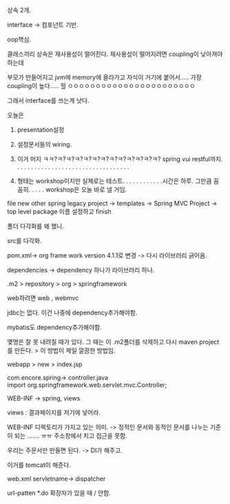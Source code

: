 상속 2개. 


interface -> 컴포넌트 기반.

oop핵심. 

클래스끼리 상속은 재사용성이 떨어진다.    재사용성이 떨어지려면 coupling이 낮아져야 하는데 

부모가 만들어지고 jvm에 memory에 올라가고 자식이 거기에 붙어서.....  가장 coupling이 높다..... 헐 ㅇㅇㅇㅇㅇㅇㅇㅇㅇㅇㅇㅇㅇㅇㅇㅇㅇㅇㅇㅇㅇㅇㅇ

그래서 interface를 쓰는게 낫다.


오늘은 

1. presentation설정

2. 설정문서들의 wiring.

3. 이거 머지 ㅋㅋ?ㅋ?ㅋ?ㅋ?ㅋ?ㅋ?ㅋ?ㅋ?ㅋ?ㅋ?ㅋ?ㅋ?ㅋ?  spring vui restful까지. . . . . . . . . . . . . . . . . . . . . . . . . . . . . . . . . .
4. 형태는 workshop이지만 실제로는 테스트. . . . . . . . . . . .시간은 하루. 그만큼 꼼꼼히. . . . .  workshop은 오늘 바로 낼 거임.

file new other spring legacy project  -> templates -> Spring MVC Project -> top level package 이름 설정하고 finish

폴더 다각화를 왜 했니. 

src를 다각화.

pom.xml-> org frame work version 4.1.1로 변경 -> 다시 라이브러리 긁어옴. 

dependencies -> dependency 하나가 라이브러리 하나.  

.m2 > repository > org > springframework

web하려면 web , webmvc

jdbc는 없다. 이건 나중에 dependency추가해야함. 

mybatis도 dependency추가해야함.

몇명은 잘 못 내려질 때가 있다. 그 때는 이 .m2폴더를 삭제하고 다시 maven project를 만든다.  > 이 방법이 제일 깔끔한 방법임.

webapp > new > index.jsp

com.encore.spring-> controller.java  
import org.springframework.web.servlet.mvc.Controller;

WEB-INF -> spring, views

views : 결과페이지를 저기에 넣어라. 

WEB-INF 디렉토리가 가지고 있는 의미. -> 정적인 문서와 동적인 문서를 나누는 기준이 되는 ....... ㅠㅠ  주소창에서 치고 접근을 못함.

우리는 주문서만 만들면 된다. -> DI가 해주고. 

이거를 tomcat이 해준다. 




web.xml  servletname->  dispatcher

url-patten *.do   확장자가 있을 때 / 안함. 

